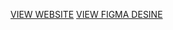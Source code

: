 [VIEW WEBSITE](https://ayylaaba.vercel.app/)
[VIEW FIGMA DESINE](https://www.figma.com/design/5mVfYLpUjk5CpYnATIlsat/Cooking-Template-%F0%9F%9F%A3-by-Flowbase.co-(Community)?node-id=101-205&node-type=frame)

